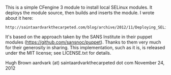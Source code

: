 This is a simple CFengine 3 module to install local SELinux modules.
It deploys the module source, then builds and inserts the module.  I
wrote about it here:

	http://saintaardvarkthecarpeted.com/blog/archive/2012/11/Deploying_SELinux_modules_from_Cfengine.html

It's based on the approach taken by the SANS Institute in their puppet
modules (https://github.com/sansnoc/puppet). Thanks to them very much for
their generosity in sharing.  This implementation, such as it is, is
released under the MIT license; see LICENSE.txt for details.

Hugh Brown
aardvark (at) saintaardvarkthecarpeted dot com
November 24, 2012
